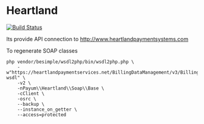 Heartland
=========
[![Build Status](https://travis-ci.org/66Ton99/Heartland.png?branch=master)](https://travis-ci.org/66Ton99/Heartland)

Its provide API connection to http://www.heartlandpaymentsystems.com

To regenerate SOAP classes

```
php vendor/besimple/wsdl2php/bin/wsdl2php.php \
    -w"https://heartlandpaymentservices.net/BillingDataManagement/v3/BillingDataManagementService.svc?wsdl" \
    -v2 \
    -nPayum\\Heartland\\Soap\\Base \
    -cClient \
    -osrc \
    --backup \
    --instance_on_getter \
    --access=protected
```
